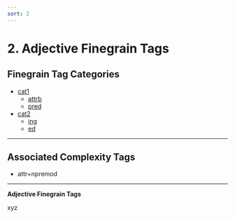 ```yaml
---
sort: 2
---
```


# 2. Adjective Finegrain Tags

## Finegrain Tag Categories

- [cat1](2_cat1)
    - [attrb](2_cat1.html#2-1-1-attrb-attributive)
    - [pred](2_cat1.html#2-1-2-pred-predicative)
- [cat2](2_cat2) 
    - [ing](2_cat2.html#2-2-1-ing-gerundial) 
    - [ed](2_cat2.html#2-2-2-ed-participial) 


---
## Associated Complexity Tags

- attr+npremod
---

**Adjective Finegrain Tags**

xyz